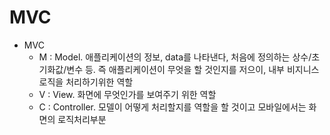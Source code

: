 # MVC
* MVC
  - M : Model. 애플리케이션의 정보, data를 나타낸다, 처음에 정의하는 상수/초기화값/변수 등. 즉 애플리케이션이 무엇을 할 것인지를 저으이, 내부 비지니스로직을 처리하기위한 역할
  - V : View. 화면에 무엇인가를 보여주기 위한 역할
  - C : Controller. 모델이 어떻게 처리할지를 역할을 할 것이고 모바일에서는 화면의 로직처리부분
